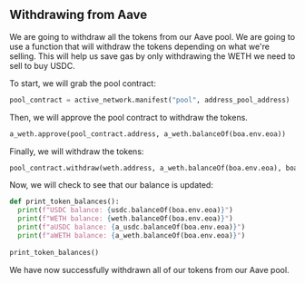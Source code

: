 ## Withdrawing from Aave

We are going to withdraw all the tokens from our Aave pool. We are going to use a function that will withdraw the tokens depending on what we're selling. This will help us save gas by only withdrawing the WETH we need to sell to buy USDC. 

To start, we will grab the pool contract:

```python
pool_contract = active_network.manifest("pool", address_pool_address)
```

Then, we will approve the pool contract to withdraw the tokens. 

```python
a_weth.approve(pool_contract.address, a_weth.balanceOf(boa.env.eoa))
```

Finally, we will withdraw the tokens:

```python
pool_contract.withdraw(weth.address, a_weth.balanceOf(boa.env.eoa), boa.env.eoa)
```

Now, we will check to see that our balance is updated:

```python
def print_token_balances():
  print(f"USDC balance: {usdc.balanceOf(boa.env.eoa)}")
  print(f"WETH balance: {weth.balanceOf(boa.env.eoa)}")
  print(f"aUSDC balance: {a_usdc.balanceOf(boa.env.eoa)}")
  print(f"aWETH balance: {a_weth.balanceOf(boa.env.eoa)}")
  
print_token_balances()
```

We have now successfully withdrawn all of our tokens from our Aave pool. 
